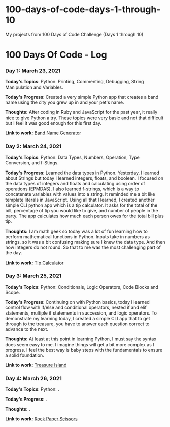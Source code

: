 # 100-days-of-code-days-1-through-10

My projects from 100 Days of Code Challenge (Days 1 through 10)

# 100 Days Of Code - Log

### Day 1: March 23, 2021

**Today's Topics**: Python: Printing, Commenting, Debugging, String Manipulation and Variables.

**Today's Progress**: Created a very simple Python app that creates a band name using the city you grew up in and your pet's name.

**Thoughts:** After coding in Ruby and JavaScript for the past year, it really nice to give Python a try. These topics were very basic and not that difficult but I feel it was good enough for this first day.

**Link to work:** [Band Name Generator](https://replit.com/@matthewmjm/Band-Name-Generator#main.py)

### Day 2: March 24, 2021

**Today's Topics**: Python: Data Types, Numbers, Operation, Type Conversion, and f-Stings.

**Today's Progress**: Learned the data types in Python. Yesterday, I learned about Strings but today I learned integers, floats, and boolean. I focused on the data types of integers and floats and calculating using order of operations (EPMDAS). I also learned f-strings, which is a way to concatenate variables with values into a string. It reminded me a bit like template literals in JavaScript. Using all that I learned, I created another simple CLI python app which is a tip calculator. It asks for the total of the bill, percentage of tip you would like to give, and number of people in the party. The app calculates how much each person owes for the total bill plus tip.

**Thoughts:** I am math geek so today was a lot of fun learning how to perform mathematical functions in Python. Inputs take in numbers as strings, so it was a bit confusing making sure I knew the data type. And then how integers do not round. So that to me was the most challenging part of the day.

**Link to work:** [Tip Calculator](https://replit.com/@matthewmjm/Tip-Calculator#main.py)

### Day 3: March 25, 2021

**Today's Topics**: Python: Conditionals, Logic Operators, Code Blocks and Scope.

**Today's Progress**: Continuing on with Python basics, today I learned control flow with if/else and conditional operators, nested if and elif statements, multiple if statements in succession, and logic operators. To demonstrate my learning today, I created a simple CLI app that to get through to the treasure, you have to answer each question correct to advance to the next.

**Thoughts:** At least at this point in learning Python, I must say the syntax does seem easy to me. I imagine things will get a bit more complex as I progress. I feel the best way is baby steps with the fundamentals to ensure a solid foundation.

**Link to work:** [Treasure Island](https://replit.com/@matthewmjm/Treasure-Island#main.py)

### Day 4: March 26, 2021

**Today's Topics**: Python: .

**Today's Progress**: .

**Thoughts:** .

**Link to work:** [Rock Paper Scissors](https://replit.com/@matthewmjm/Rock-Paper-Scissors#main.py)
